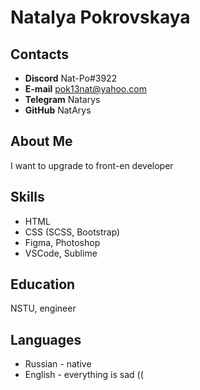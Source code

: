 # Natalya Pokrovskaya

## Contacts
* **Discord** Nat-Po#3922
* **E-mail** pok13nat@yahoo.com
* **Telegram** Natarys
* **GitHub** NatArys

## About Me
I want to upgrade to front-en developer

## Skills
* HTML
* CSS (SCSS, Bootstrap)
* Figma, Photoshop
* VSCode, Sublime

## Education
NSTU, engineer

## Languages
* Russian - native
* English - everything is sad ((
